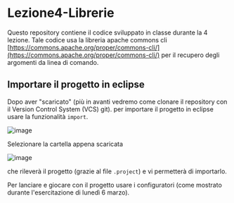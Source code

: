 # Lezione4-Librerie
Questo repository contiene il codice sviluppato in classe durante la 4 lezione. Tale codice usa la libreria apache commons cli [https://commons.apache.org/proper/commons-cli/](https://commons.apache.org/proper/commons-cli/) per il recupero degli argomenti da linea di comando.

## Importare il progetto in eclipse
Dopo aver "scaricato" (più in avanti vedremo come clonare il repository con il Version Control System (VCS) git). per importare il progetto in eclipse usare la funzionalità ```import```.

![image](https://user-images.githubusercontent.com/7288605/224267468-e702cc98-d828-42d8-b95f-23ce7628b3f7.png)

Selezionare la cartella appena scaricata

![image](https://user-images.githubusercontent.com/7288605/224267921-bea7349c-59b2-4ce5-88d4-d4b7e914dedb.png)

che rileverà il progetto (grazie al file ```.project```) e vi permetterà di importarlo.

Per lanciare e giocare con il progetto usare i configuratori (come mostrato durante l'esercitazione di lunedì 6 marzo).
